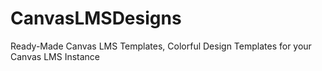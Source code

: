 # CanvasLMSDesigns
Ready-Made Canvas LMS Templates, Colorful Design Templates for your Canvas LMS Instance 

